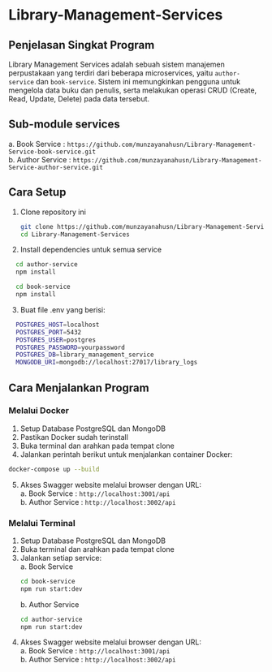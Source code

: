 # Library-Management-Services
## Penjelasan Singkat Program
Library Management Services adalah sebuah sistem manajemen perpustakaan yang terdiri dari beberapa microservices, yaitu `author-service` dan `book-service`. Sistem ini memungkinkan pengguna untuk mengelola data buku dan penulis, serta melakukan operasi CRUD (Create, Read, Update, Delete) pada data tersebut.

## Sub-module services
   a. Book Service : ```https://github.com/munzayanahusn/Library-Management-Service-book-service.git```<br>
   b. Author Service : ```https://github.com/munzayanahusn/Library-Management-Service-author-service.git```<br>

## Cara Setup
1. Clone repository ini<br>
   ```bash
   git clone https://github.com/munzayanahusn/Library-Management-Services.git
   cd Library-Management-Services
   ```
   
2. Install dependencies untuk semua service<br>
  ```bash
    cd author-service
    npm install
  ```
  ```bash
    cd book-service
    npm install
  ```

3. Buat file .env yang berisi:<br>
  ```bash
    POSTGRES_HOST=localhost
    POSTGRES_PORT=5432
    POSTGRES_USER=postgres
    POSTGRES_PASSWORD=yourpassword
    POSTGRES_DB=library_management_service
    MONGODB_URI=mongodb://localhost:27017/library_logs
  ```

## Cara Menjalankan Program
### Melalui Docker
1. Setup Database PostgreSQL dan MongoDB
2. Pastikan Docker sudah terinstall
3. Buka terminal dan arahkan pada tempat clone
4. Jalankan perintah berikut untuk menjalankan container Docker:<br>
  ```bash
  docker-compose up --build
  ```
5. Akses Swagger website melalui browser dengan URL:<br>
   a. Book Service : ```http://localhost:3001/api```<br>
   b. Author Service : ```http://localhost:3002/api```

### Melalui Terminal
1. Setup Database PostgreSQL dan MongoDB
2. Buka terminal dan arahkan pada tempat clone
3. Jalankan setiap service:<br>
   a. Book Service<br>
   ```bash
   cd book-service
   npm run start:dev
   ```
   b. Author Service<br>
   ```bash
   cd author-service
   npm run start:dev
   ```
4. Akses Swagger website melalui browser dengan URL:<br>
   a. Book Service : ```http://localhost:3001/api```<br>
   b. Author Service : ```http://localhost:3002/api```
